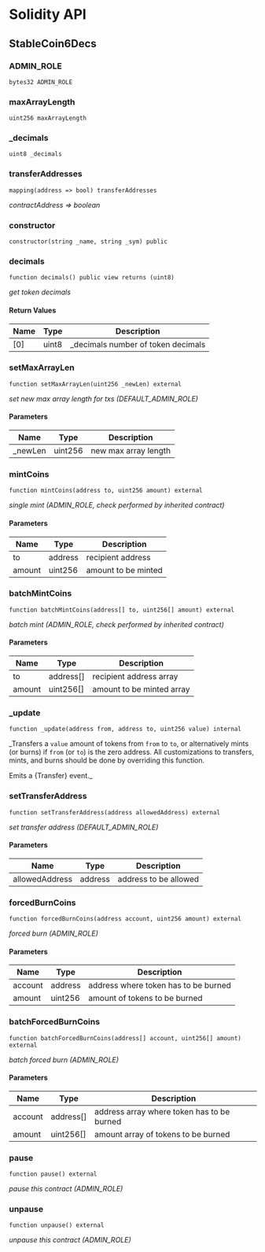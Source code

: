 # Solidity API

## StableCoin6Decs

### ADMIN_ROLE

```solidity
bytes32 ADMIN_ROLE
```

### maxArrayLength

```solidity
uint256 maxArrayLength
```

### _decimals

```solidity
uint8 _decimals
```

### transferAddresses

```solidity
mapping(address => bool) transferAddresses
```

_contractAddress => boolean_

### constructor

```solidity
constructor(string _name, string _sym) public
```

### decimals

```solidity
function decimals() public view returns (uint8)
```

_get token decimals_

#### Return Values

| Name | Type | Description |
| ---- | ---- | ----------- |
| [0] | uint8 | _decimals number of token decimals |

### setMaxArrayLen

```solidity
function setMaxArrayLen(uint256 _newLen) external
```

_set new max array length for txs (DEFAULT_ADMIN_ROLE)_

#### Parameters

| Name | Type | Description |
| ---- | ---- | ----------- |
| _newLen | uint256 | new max array length |

### mintCoins

```solidity
function mintCoins(address to, uint256 amount) external
```

_single mint (ADMIN_ROLE, check performed by inherited contract)_

#### Parameters

| Name | Type | Description |
| ---- | ---- | ----------- |
| to | address | recipient address |
| amount | uint256 | amount to be minted |

### batchMintCoins

```solidity
function batchMintCoins(address[] to, uint256[] amount) external
```

_batch mint (ADMIN_ROLE, check performed by inherited contract)_

#### Parameters

| Name | Type | Description |
| ---- | ---- | ----------- |
| to | address[] | recipient address array |
| amount | uint256[] | amount to be minted array |

### _update

```solidity
function _update(address from, address to, uint256 value) internal
```

_Transfers a `value` amount of tokens from `from` to `to`, or alternatively mints (or burns) if `from`
(or `to`) is the zero address. All customizations to transfers, mints, and burns should be done by overriding
this function.

Emits a {Transfer} event._

### setTransferAddress

```solidity
function setTransferAddress(address allowedAddress) external
```

_set transfer address (DEFAULT_ADMIN_ROLE)_

#### Parameters

| Name | Type | Description |
| ---- | ---- | ----------- |
| allowedAddress | address | address to be allowed |

### forcedBurnCoins

```solidity
function forcedBurnCoins(address account, uint256 amount) external
```

_forced burn (ADMIN_ROLE)_

#### Parameters

| Name | Type | Description |
| ---- | ---- | ----------- |
| account | address | address where token has to be burned |
| amount | uint256 | amount of tokens to be burned |

### batchForcedBurnCoins

```solidity
function batchForcedBurnCoins(address[] account, uint256[] amount) external
```

_batch forced burn (ADMIN_ROLE)_

#### Parameters

| Name | Type | Description |
| ---- | ---- | ----------- |
| account | address[] | address array where token has to be burned |
| amount | uint256[] | amount array of tokens to be burned |

### pause

```solidity
function pause() external
```

_pause this contract (ADMIN_ROLE)_

### unpause

```solidity
function unpause() external
```

_unpause this contract (ADMIN_ROLE)_

